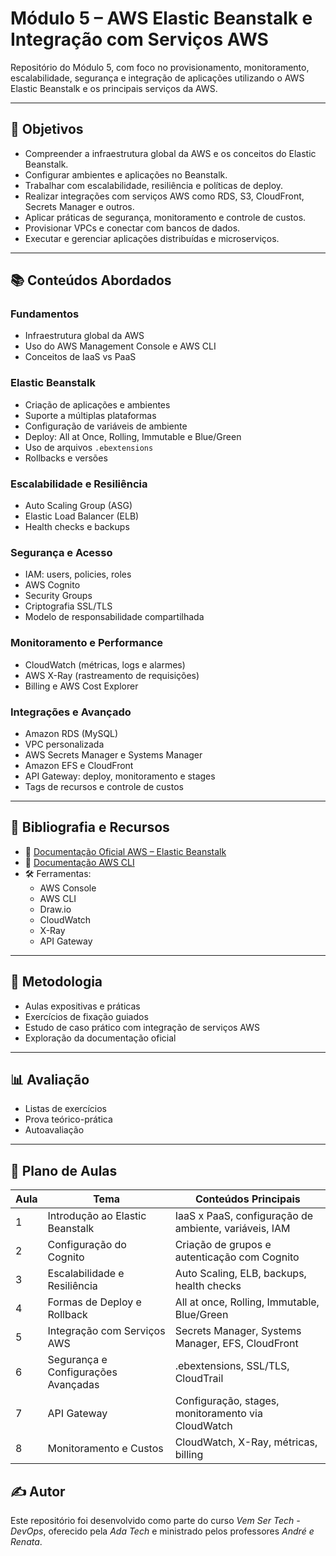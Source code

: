 # Módulo 5 – AWS Elastic Beanstalk e Integração com Serviços AWS

Repositório do Módulo 5, com foco no provisionamento, monitoramento, escalabilidade, segurança e integração de aplicações utilizando o AWS Elastic Beanstalk e os principais serviços da AWS.

---

## 🧠 Objetivos

- Compreender a infraestrutura global da AWS e os conceitos do Elastic Beanstalk.
- Configurar ambientes e aplicações no Beanstalk.
- Trabalhar com escalabilidade, resiliência e políticas de deploy.
- Realizar integrações com serviços AWS como RDS, S3, CloudFront, Secrets Manager e outros.
- Aplicar práticas de segurança, monitoramento e controle de custos.
- Provisionar VPCs e conectar com bancos de dados.
- Executar e gerenciar aplicações distribuídas e microserviços.

---

## 📚 Conteúdos Abordados

### Fundamentos
- Infraestrutura global da AWS
- Uso do AWS Management Console e AWS CLI
- Conceitos de IaaS vs PaaS

### Elastic Beanstalk
- Criação de aplicações e ambientes
- Suporte a múltiplas plataformas
- Configuração de variáveis de ambiente
- Deploy: All at Once, Rolling, Immutable e Blue/Green
- Uso de arquivos `.ebextensions`
- Rollbacks e versões

### Escalabilidade e Resiliência
- Auto Scaling Group (ASG)
- Elastic Load Balancer (ELB)
- Health checks e backups

### Segurança e Acesso
- IAM: users, policies, roles
- AWS Cognito
- Security Groups
- Criptografia SSL/TLS
- Modelo de responsabilidade compartilhada

### Monitoramento e Performance
- CloudWatch (métricas, logs e alarmes)
- AWS X-Ray (rastreamento de requisições)
- Billing e AWS Cost Explorer

### Integrações e Avançado
- Amazon RDS (MySQL)
- VPC personalizada
- AWS Secrets Manager e Systems Manager
- Amazon EFS e CloudFront
- API Gateway: deploy, monitoramento e stages
- Tags de recursos e controle de custos

---

## 📖 Bibliografia e Recursos

- 📘 [Documentação Oficial AWS – Elastic Beanstalk](https://docs.aws.amazon.com/elasticbeanstalk/)
- 📘 [Documentação AWS CLI](https://docs.aws.amazon.com/cli/latest/userguide/cli-chap-welcome.html)
- 🛠️ Ferramentas:
  - AWS Console
  - AWS CLI
  - Draw.io
  - CloudWatch
  - X-Ray
  - API Gateway

---

## 🧪 Metodologia

- Aulas expositivas e práticas
- Exercícios de fixação guiados
- Estudo de caso prático com integração de serviços AWS
- Exploração da documentação oficial

---

## 📊 Avaliação

- Listas de exercícios
- Prova teórico-prática
- Autoavaliação

---

## 📅 Plano de Aulas

| Aula | Tema | Conteúdos Principais |
|------|------|-----------------------|
| 1 | Introdução ao Elastic Beanstalk | IaaS x PaaS, configuração de ambiente, variáveis, IAM |
| 2 | Configuração do Cognito | Criação de grupos e autenticação com Cognito |
| 3 | Escalabilidade e Resiliência | Auto Scaling, ELB, backups, health checks |
| 4 | Formas de Deploy e Rollback | All at once, Rolling, Immutable, Blue/Green |
| 5 | Integração com Serviços AWS | Secrets Manager, Systems Manager, EFS, CloudFront |
| 6 | Segurança e Configurações Avançadas | .ebextensions, SSL/TLS, CloudTrail |
| 7 | API Gateway | Configuração, stages, monitoramento via CloudWatch |
| 8 | Monitoramento e Custos | CloudWatch, X-Ray, métricas, billing |

## ✍️ Autor

Este repositório foi desenvolvido como parte do curso *Vem Ser Tech - DevOps*, oferecido pela *Ada Tech* e ministrado pelos professores *André e Renata*.

